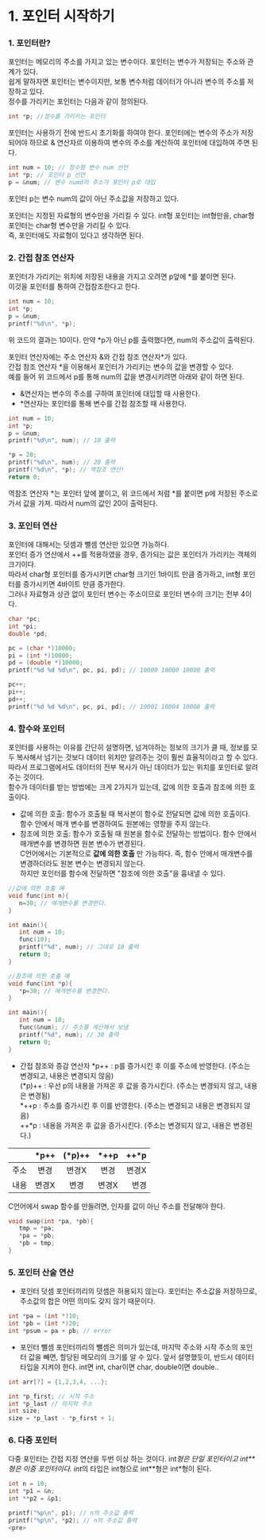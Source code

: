 # 1. 포인터 시작하기   
### 1. 포인터란?   
포인터는 메모리의 주소를 가지고 있는 변수이다. 포인터는 변수가 저장되는 주소와 관계가 있다.   
쉽게 말하자면 포인터는 변수이지만, 보통 변수처럼 데이터가 아니라 변수의 주소를 저장하고 있다.   
정수를 가리키는 포인터는 다음과 같이 정의된다.   
```c
int *p; //정수를 가리키는 포인터
```
포인터는 사용하기 전에 반드시 초기화를 하여야 한다. 포인터에는 변수의 주소가 저장되어야 하므로 & 연산자르 이용하여 변수의 주소를 계산하여 포인터에 대입하여 주면 된다.
```c
int num = 10; // 정수형 변수 num 선언
int *p; // 포인터 p 선언
p = &num; // 변수 numd의 주소가 포인터 p로 대입
```
포인터 p는 변수 num의 값이 아닌 주소값을 저장하고 있다.   
   
   
포인터는 지정된 자료형의 변수만을 가리킬 수 있다.
int형 포인터는 int형만을, char형 포인터는 char형 변수만을 가리킬 수 있다.     
즉, 포인터에도 자료형이 있다고 생각하면 된다.   

### 2. 간접 참조 연산자
포인터가 가리키는 위치에 저장된 내용을 가지고 오려면 p앞에 *를 붙이면 된다.   
이것을 포인터를 통하여 간접참조한다고 한다.
```c
int num = 10;
int *p;
p = &num;
printf("%d\n", *p);
```
위 코드의 결과는 10이다. 만약 *p가 아닌 p를 출력했다면, num의 주소값이 출력된다.
   
포인터 연산자에는 주소 연산자 &와 간접 참조 연산자*가 있다.    
간접 참조 연산자 *을 이용해서 포인터가 가리키는 변수의 값을 변경할 수 있다.   
예를 들어 위 코드에서 p를 통해 num의 값을 변경시키려면 아래와 같이 하면 된다.
- &연산자는 변수의 주소를 구하여 포인터에 대입할 때 사용한다.
- *연산자는 포인터를 통해 변수를 간접 참조할 때 사용한다.
```c
int num = 10;
int *p;
p = &num;
printf("%d\n", num); // 10 출력

*p = 20;
printf("%d\n", num); // 20 출력
printf("%d\n", *p); // 역참조 연산!
return 0;
```
역참조 연산자 *는 포인터 앞에 붙이고, 위 코드에서 처럼 *를 붙이면 p에 저장된 주소로 가서 값을 가져. 따라서 num의 값인 20이 출력된다.   

### 3. 포인터 연산   
포인터에 대해서는 덧셈과 뺄셈 연산만 있으면 가능하다.   
포인터 증가 연산에서 ++를 적용하였을 경우, 증가되는 값은 포인터가 가리키는 객체의 크기이다.   
따라서 char형 포인터를 증가시키면 char형 크기인 1바이트 만큼 증가하고, int형 포인터를 증가시키면 4바이트 만큼 증가한다.   
그러나 자료형과 상관 없이 포인터 변수는 주소이므로 포인터 변수의 크기는 전부 4이다. 
```c
char *pc;
int *pi;
double *pd;

pc = (char *)10000;
pi = (int *)10000;
pd = (double *)10000;
printf("%d %d %d\n", pc, pi, pd); // 10000 10000 10000 출력

pc++;
pi++;
pd++;
printf("%d %d %d\n", pc, pi, pd); // 10001 10004 10008 출력
```
### 4. 함수와 포인터
포인터를 사용하는 이유를 간단히 설명하면, 넘겨야하는 정보의 크기가 클 때, 정보를 모두 복사해서 넘기는 것보다 데이터 위치만 알려주는 것이 훨씬 효율적이라고 할 수 있다.   
따라서 프로그램에서도 데이터의 전부 복사가 아닌 데이터가 있는 위치를 포인터로 알려주는 것이다.    
함수가 데이터를 받는 방법에는 크게 2가지가 있는데, 값에 의한 호출과 참조에 의한 호출이다.  
- 값에 의한 호출: 함수가 호출될 때 복사본이 함수로 전달되면 값에 의한 호출이다. 함수 안에서 매개 변수를 변경하여도 원본에는 영향을 주지 않는다.   
- 참조에 의한 호출: 함수가 호출될 때 원본을 함수로 전달하는 방법이다. 함수 안에서 매개변수를 변경하면 원본 변수가 변경된다.   
C언어에서는 기본적으로 **값에 의한 호출** 만 가능하다. 즉, 함수 안에서 매개변수를 변경하더라도 원본 변수는 변경되지 않는다.   
하지만 포인터를 함수에 전달하면 "참조에 의한 호출"을 흉내낼 수 있다.   
```c
//값에 의한 호출 예
void func(int n){
   n=30; // 매개변수를 변경한다.
}

int main(){
   int num = 10;
   func(10);
   printf("%d", num); // 그대로 10 출력
   return 0;
}
```

```c
//참조에 의한 호출 예
void func(int *p){
   *p=30; // 매개변수를 변경한다.
}

int main(){
   int num = 10;
   func(&num); // 주소를 계산해서 보냄
   printf("%d", num); // 30 출력
   return 0;
}
```

* 간접 참조와 증감 연산자
*p++ : p를 증가시킨 후 이를 주소에 반영한다. (주소는 변경되고, 내용은 변경되지 않음)   
(*p)++ : 우선 p의 내용을 가져온 후 값을 증가시킨다. (주소는 변경되지 않고, 내용은 변경됨)   
*++p : 주소를 증가시킨 후 이를 반영한다. (주소는 변경되고 내용은 변경되지 않음)   
++*p : 내용을 가져온 후 값을 증가시킨다. (주소는 변경되지 않고, 내용은 변경된다.)
   
|     | *p++ | (*p)++ | *++p | ++*p |
|---|:---:|:---:|:---:|---:|
주소 | 변경 | 변경X | 변경 | 변경X |
내용 | 변경X | 변경 | 변경X | 변경 |
   
C언어에서 swap 함수를 만들려면, 인자를 값이 아닌 주소를 전달해야 한다.
```c
void swap(int *pa, *pb){
   tmp = *pa;
   *pa = *pb;
   *pb = tmp;
}
```

### 5. 포인터 산술 연산
- 포인터 덧셈
포인터끼리의 덧셈은 허용되지 않는다. 포인터는 주소값을 저장하므로, 주소값의 합은 어떤 의미도 갖지 않기 때문이다.
```c
int *pa = (int *)10;
int *pb = (int *)20;
int *psum = pa + pb; // error
```
- 포인터 뺄셈
포인터끼리의 뺄셈은 의미가 있는데, 마지막 주소와 시작 주소의 포인터 값을 빼면, 할당된 메모리의 크기를 알 수 있다. 
앞서 설명했듯이, 반드시 데이터 타입을 지켜야 한다. int면 int, char이면 char, double이면 double..
```c
int arr[?] = {1,2,3,4, ...};

int *p_first; // 시작 주소
int *p_last // 마지막 주소
int size;
size = *p_last - *p_first + 1;

```
### 6. 다중 포인터
다중 포인터는 간접 지정 연산을 두번 이상 하는 것이다. int*형은 단일 포인터이고 int**형은 이중 포인터이다. 
int*의 타입은 int형으로 int**형은 int*형이 된다.   
```c
int n = 10;
int *p1 = &n;
int **p2 = &p1;

printf("%p\n", p1); // n의 주소값 출력
printf("%p\n", *p2); // n의 주소값 출력
<pre>
